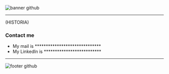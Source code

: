 ![banner github](https://github.com/user-attachments/assets/a679014c-b3dd-4661-bb63-41b4d76c9482)


---
(HISTORIA)

### Contact me
- My mail is ******************************
- My LinkedIn is **************************
---
![footer github](https://github.com/user-attachments/assets/a679014c-b3dd-4661-bb63-41b4d76c9482)
